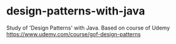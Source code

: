 # design-patterns-with-java
Study of 'Design Patterns' with Java. Based on course of Udemy https://www.udemy.com/course/gof-design-patterns
